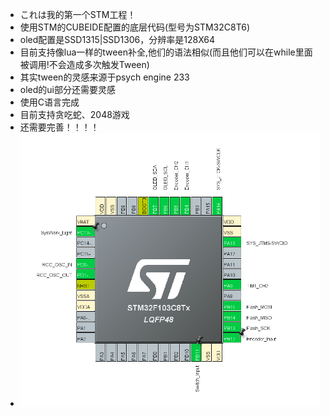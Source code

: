 - これは我的第一个STM工程！
- 使用STM的CUBEIDE配置的底层代码(型号为STM32C8T6)
- oled配置是SSD1315|SSD1306，分辨率是128X64
- 目前支持像lua一样的tween补全,他们的语法相似(而且他们可以在while里面被调用!不会造成多次触发Tween)
- 其实tween的灵感来源于psych engine 233
- oled的ui部分还需要灵感
- 使用C语言完成
- 目前支持贪吃蛇、2048游戏
- 还需要完善！！！！
- ![引脚定义](image-1.png)